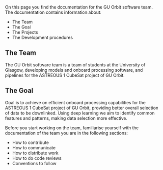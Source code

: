 
On this page you find the documentation for the GU Orbit software team.
The documentation contains information about:
- The Team
- The Goal
- The Projects
- The Development procedures

## The Team

The GU Orbit software team is a team of students at the University of Glasgow, developing models and onboard processing software, and pipelines for the ASTREOUS 1 CubeSat project of GU Orbit.

## The Goal

Goal is to achieve on efficient onboard processing capabilities for the ASTREOUS 1 CubeSat project of GU Orbit, providing better overall selection of data to be downlinked.
Using deep learning we aim to identify common features and patterns, making data selection more effective.


Before you start working on the team, familiarise yourself with the documentation of the team you are in the following sections:
- How to contribute
- How to communicate
- How to distribute work
- How to do code reviews
- Conventions to follow


